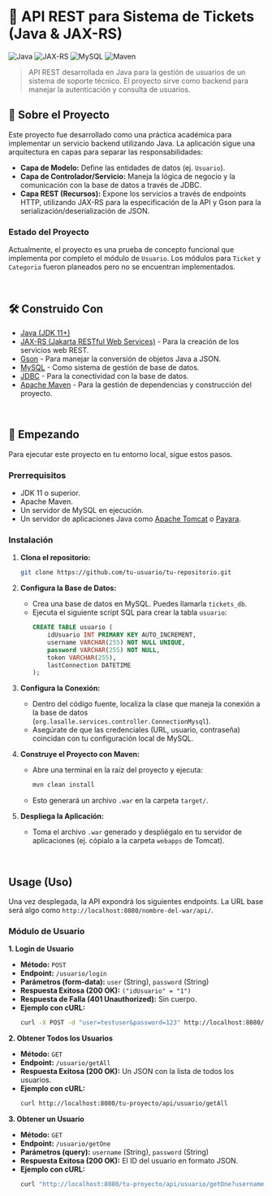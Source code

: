 # 🚀 API REST para Sistema de Tickets (Java & JAX-RS)

![Java](https://img.shields.io/badge/Java-ED8B00?style=for-the-badge&logo=openjdk&logoColor=white)
![JAX-RS](https://img.shields.io/badge/JAX--RS-orange?style=for-the-badge)
![MySQL](https://img.shields.io/badge/MySQL-4479A1?style=for-the-badge&logo=mysql&logoColor=white)
![Maven](https://img.shields.io/badge/Maven-C71A36?style=for-the-badge&logo=apache-maven&logoColor=white)

> API REST desarrollada en Java para la gestión de usuarios de un sistema de soporte técnico. El proyecto sirve como backend para manejar la autenticación y consulta de usuarios.

## 📜 Sobre el Proyecto

Este proyecto fue desarrollado como una práctica académica para implementar un servicio backend utilizando Java. La aplicación sigue una arquitectura en capas para separar las responsabilidades:

* **Capa de Modelo:** Define las entidades de datos (ej. `Usuario`).
* **Capa de Controlador/Servicio:** Maneja la lógica de negocio y la comunicación con la base de datos a través de JDBC.
* **Capa REST (Recursos):** Expone los servicios a través de endpoints HTTP, utilizando JAX-RS para la especificación de la API y Gson para la serialización/deserialización de JSON.

### Estado del Proyecto
Actualmente, el proyecto es una prueba de concepto funcional que implementa por completo el módulo de `Usuario`. Los módulos para `Ticket` y `Categoria` fueron planeados pero no se encuentran implementados.

<br>

## 🛠️ Construido Con

* [Java (JDK 11+)](https://www.oracle.com/java/technologies/downloads/)
* [JAX-RS (Jakarta RESTful Web Services)](https://projects.eclipse.org/projects/ee4j.jaxrs) - Para la creación de los servicios web REST.
* [Gson](https://github.com/google/gson) - Para manejar la conversión de objetos Java a JSON.
* [MySQL](https://www.mysql.com/) - Como sistema de gestión de base de datos.
* [JDBC](https://docs.oracle.com/javase/tutorial/jdbc/basics/index.html) - Para la conectividad con la base de datos.
* [Apache Maven](https://maven.apache.org/) - Para la gestión de dependencias y construcción del proyecto.

<br>

## 🚀 Empezando

Para ejecutar este proyecto en tu entorno local, sigue estos pasos.

### Prerrequisitos

* JDK 11 o superior.
* Apache Maven.
* Un servidor de MySQL en ejecución.
* Un servidor de aplicaciones Java como [Apache Tomcat](https://tomcat.apache.org/) o [Payara](https://www.payara.fish/).

### Instalación

1.  **Clona el repositorio:**
    ```bash
    git clone https://github.com/tu-usuario/tu-repositorio.git
    ```
2.  **Configura la Base de Datos:**
    * Crea una base de datos en MySQL. Puedes llamarla `tickets_db`.
    * Ejecuta el siguiente script SQL para crear la tabla `usuario`:
        ```sql
        CREATE TABLE usuario (
            idUsuario INT PRIMARY KEY AUTO_INCREMENT,
            username VARCHAR(255) NOT NULL UNIQUE,
            password VARCHAR(255) NOT NULL,
            token VARCHAR(255),
            lastConnection DATETIME
        );
        ```
3.  **Configura la Conexión:**
    * Dentro del código fuente, localiza la clase que maneja la conexión a la base de datos (`org.lasalle.services.controller.ConnectionMysql`).
    * Asegúrate de que las credenciales (URL, usuario, contraseña) coincidan con tu configuración local de MySQL.

4.  **Construye el Proyecto con Maven:**
    * Abre una terminal en la raíz del proyecto y ejecuta:
        ```bash
        mvn clean install
        ```
    * Esto generará un archivo `.war` en la carpeta `target/`.

5.  **Despliega la Aplicación:**
    * Toma el archivo `.war` generado y despliégalo en tu servidor de aplicaciones (ej. cópialo a la carpeta `webapps` de Tomcat).

<br>

## Usage (Uso)

Una vez desplegada, la API expondrá los siguientes endpoints. La URL base será algo como `http://localhost:8080/nombre-del-war/api/`.

### Módulo de Usuario

**1. Login de Usuario**
* **Método:** `POST`
* **Endpoint:** `/usuario/login`
* **Parámetros (form-data):** `user` (String), `password` (String)
* **Respuesta Exitosa (200 OK):** `("idUsuario" = "1")`
* **Respuesta de Falla (401 Unauthorized):** Sin cuerpo.
* **Ejemplo con cURL:**
    ```bash
    curl -X POST -d "user=testuser&password=123" http://localhost:8080/tu-proyecto/api/usuario/login
    ```

**2. Obtener Todos los Usuarios**
* **Método:** `GET`
* **Endpoint:** `/usuario/getAll`
* **Respuesta Exitosa (200 OK):** Un JSON con la lista de todos los usuarios.
* **Ejemplo con cURL:**
    ```bash
    curl http://localhost:8080/tu-proyecto/api/usuario/getAll
    ```

**3. Obtener un Usuario**
* **Método:** `GET`
* **Endpoint:** `/usuario/getOne`
* **Parámetros (query):** `username` (String), `password` (String)
* **Respuesta Exitosa (200 OK):** El ID del usuario en formato JSON.
* **Ejemplo con cURL:**
    ```bash
    curl "http://localhost:8080/tu-proyecto/api/usuario/getOne?username=testuser&password=123"
    ```

<br>
